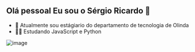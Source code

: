 ## Olá pessoal Eu sou o Sérgio Ricardo 👋
- 🔭 Atualmente sou estágiario do departamento de tecnologia de Olinda
- 👩‍💻 Estudando JavaScript e Python
  
![image](https://github.com/user-attachments/assets/669f4a1c-067a-4d95-ab5b-d0065c16fbf5)



